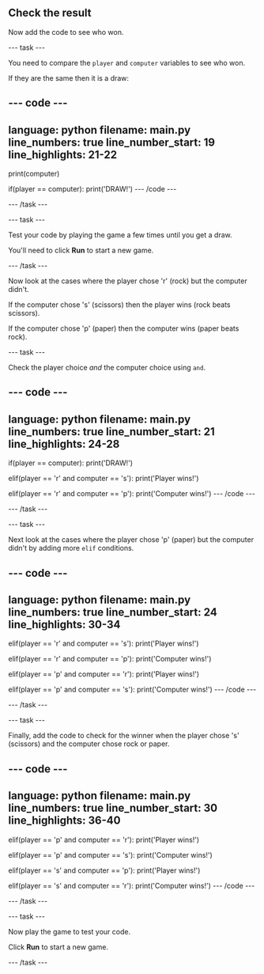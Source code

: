 ## Check the result

Now add the code to see who won. 

--- task ---

You need to compare the `player` and `computer` variables to see who won. 

If they are the same then it is a draw:
  
--- code ---
---
language: python
filename: main.py
line_numbers: true
line_number_start: 19
line_highlights: 21-22
---
print(computer)

if(player == computer):
    print('DRAW!')
--- /code ---

--- /task ---

--- task ---

Test your code by playing the game a few times until you get a draw. 

You'll need to click **Run** to start a new game. 

--- /task ---

Now look at the cases where the player chose 'r' (rock) but the computer didn't.

If the computer chose 's' (scissors) then the player wins (rock beats scissors). 
  
If the computer chose 'p' (paper) then the computer wins (paper beats rock).

--- task ---

Check the player choice *and* the computer choice using `and`.

--- code ---
---
language: python
filename: main.py
line_numbers: true
line_number_start: 21
line_highlights: 24-28
---
if(player == computer):
    print('DRAW!')
  
elif(player == 'r' and computer == 's'):
    print('Player wins!')
  
elif(player == 'r' and computer == 'p'):
    print('Computer wins!')
--- /code ---

--- /task ---

--- task ---

Next look at the cases where the player chose 'p' (paper) but the computer didn't by adding more `elif` conditions.

--- code ---
---
language: python
filename: main.py
line_numbers: true
line_number_start: 24
line_highlights: 30-34
---
elif(player == 'r' and computer == 's'):
    print('Player wins!')
  
elif(player == 'r' and computer == 'p'):
    print('Computer wins!')

elif(player == 'p' and computer == 'r'):
    print('Player wins!')
  
elif(player == 'p' and computer == 's'):
    print('Computer wins!')
--- /code ---

--- /task ---

--- task ---

Finally, add the code to check for the winner when the player chose 's' (scissors) and the computer chose rock or paper.

--- code ---
---
language: python
filename: main.py
line_numbers: true
line_number_start: 30
line_highlights: 36-40
---
elif(player == 'p' and computer == 'r'):
    print('Player wins!')
  
elif(player == 'p' and computer == 's'):
    print('Computer wins!')

elif(player == 's' and computer == 'p'):
    print('Player wins!')
  
elif(player == 's' and computer == 'r'):
    print('Computer wins!')
--- /code ---

--- /task ---

--- task ---

Now play the game to test your code. 

Click **Run** to start a new game. 

--- /task ---


 

  


